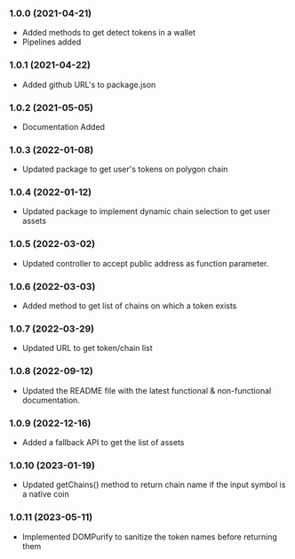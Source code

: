 ### 1.0.0 (2021-04-21)

* Added methods to get detect tokens in a wallet
* Pipelines added

### 1.0.1 (2021-04-22)

* Added github URL's to package.json
### 1.0.2 (2021-05-05)

* Documentation Added

### 1.0.3 (2022-01-08)

* Updated package to get user's tokens on polygon chain

### 1.0.4 (2022-01-12)

* Updated package to implement dynamic chain selection to get user assets

### 1.0.5 (2022-03-02)

* Updated controller to accept public address as function parameter.

### 1.0.6 (2022-03-03)

* Added method to get list of chains on which a token exists

### 1.0.7 (2022-03-29)

* Updated URL to get token/chain list

### 1.0.8 (2022-09-12)

* Updated the README file with the latest functional & non-functional documentation.

### 1.0.9 (2022-12-16)

* Added a fallback API to get the list of assets

### 1.0.10 (2023-01-19)
* Updated getChains() method to return chain name if the input symbol is a native coin

### 1.0.11 (2023-05-11)
* Implemented DOMPurify to sanitize the token names before returning them